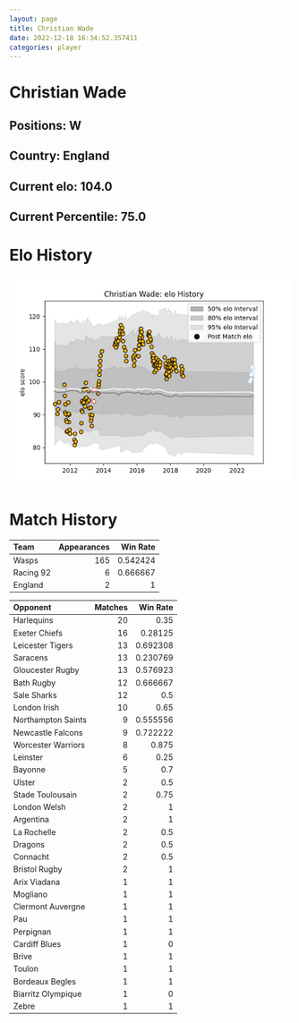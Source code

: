 ```yaml
---  
layout: page  
title: Christian Wade  
date: 2022-12-18 16:34:52.357411  
categories: player  
---
```

# Christian Wade

## Positions: W

## Country: England

## Current elo: 104.0

## Current Percentile: 75.0

# Elo History


![elo history](history_ChristianWade.png)
# Match History


| Team      |   Appearances |   Win Rate |
|:----------|--------------:|-----------:|
| Wasps     |           165 |   0.542424 |
| Racing 92 |             6 |   0.666667 |
| England   |             2 |   1        |

| Opponent           |   Matches |   Win Rate |
|:-------------------|----------:|-----------:|
| Harlequins         |        20 |   0.35     |
| Exeter Chiefs      |        16 |   0.28125  |
| Leicester Tigers   |        13 |   0.692308 |
| Saracens           |        13 |   0.230769 |
| Gloucester Rugby   |        13 |   0.576923 |
| Bath Rugby         |        12 |   0.666667 |
| Sale Sharks        |        12 |   0.5      |
| London Irish       |        10 |   0.65     |
| Northampton Saints |         9 |   0.555556 |
| Newcastle Falcons  |         9 |   0.722222 |
| Worcester Warriors |         8 |   0.875    |
| Leinster           |         6 |   0.25     |
| Bayonne            |         5 |   0.7      |
| Ulster             |         2 |   0.5      |
| Stade Toulousain   |         2 |   0.75     |
| London Welsh       |         2 |   1        |
| Argentina          |         2 |   1        |
| La Rochelle        |         2 |   0.5      |
| Dragons            |         2 |   0.5      |
| Connacht           |         2 |   0.5      |
| Bristol Rugby      |         2 |   1        |
| Arix Viadana       |         1 |   1        |
| Mogliano           |         1 |   1        |
| Clermont Auvergne  |         1 |   1        |
| Pau                |         1 |   1        |
| Perpignan          |         1 |   1        |
| Cardiff Blues      |         1 |   0        |
| Brive              |         1 |   1        |
| Toulon             |         1 |   1        |
| Bordeaux Begles    |         1 |   1        |
| Biarritz Olympique |         1 |   0        |
| Zebre              |         1 |   1        |